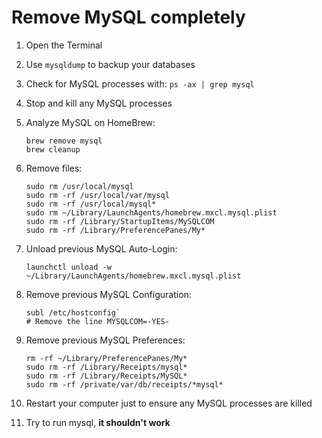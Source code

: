 # Remove MySQL completely

1. Open the Terminal
2. Use `mysqldump` to backup your databases
3. Check for MySQL processes with: `ps -ax | grep mysql`
4. Stop and kill any MySQL processes
5. Analyze MySQL on HomeBrew: 
        
    ```
    brew remove mysql
    brew cleanup
    ```

6. Remove files: 

    ```
    sudo rm /usr/local/mysql
    sudo rm -rf /usr/local/var/mysql
    sudo rm -rf /usr/local/mysql*
    sudo rm ~/Library/LaunchAgents/homebrew.mxcl.mysql.plist
    sudo rm -rf /Library/StartupItems/MySQLCOM
    sudo rm -rf /Library/PreferencePanes/My*
    ```

7. Unload previous MySQL Auto-Login: 
        
    ```
    launchctl unload -w ~/Library/LaunchAgents/homebrew.mxcl.mysql.plist
    ```
        
8. Remove previous MySQL Configuration: 

    ```
    subl /etc/hostconfig` 
    # Remove the line MYSQLCOM=-YES-
    ```
        
9. Remove previous MySQL Preferences: 
    
    ```
    rm -rf ~/Library/PreferencePanes/My*
    sudo rm -rf /Library/Receipts/mysql*
    sudo rm -rf /Library/Receipts/MySQL*
    sudo rm -rf /private/var/db/receipts/*mysql*
    ```
    
10. Restart your computer just to ensure any MySQL processes are killed
11. Try to run mysql, **it shouldn't work**
